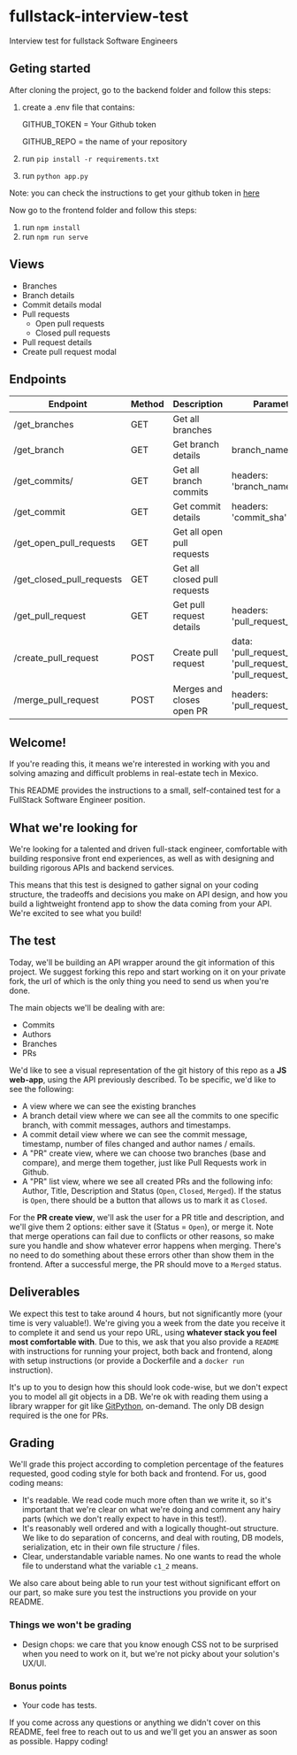 # fullstack-interview-test
Interview test for fullstack Software Engineers

## Geting started

After cloning the project, go to the backend folder and follow this steps:

1. create a .env file that contains:


    GITHUB_TOKEN = Your Github token


    GITHUB_REPO = the name of your repository

    
2. run `pip install -r requirements.txt`
3. run `python app.py`


Note: you can check the instructions to get your github token in [here](https://help.github.com/articles/creating-a-personal-access-token-for-the-command-line/)


Now go to the frontend folder and follow this steps:

1. run `npm install`
2. run `npm run serve`


## Views

- Branches
- Branch details
- Commit details modal
- Pull requests
  - Open pull requests
  - Closed pull requests
- Pull request details
- Create pull request modal


## Endpoints

| Endpoint                  | Method | Description                  | Parameters                                                             |
|---------------------------|--------|------------------------------|------------------------------------------------------------------------|
| /get_branches             | GET    | Get all branches             |                                                                        |
| /get_branch               | GET    | Get branch details           | branch_name                                                            |
| /get_commits/             | GET    | Get all branch commits       | headers: 'branch_name'                                                 |
| /get_commit               | GET    | Get commit details           | headers: 'commit_sha'                                                  |
| /get_open_pull_requests   | GET    | Get all open pull requests   |                                                                        |
| /get_closed_pull_requests | GET    | Get all closed pull requests |                                                                        |
| /get_pull_request         | GET    | Get pull request details     | headers: 'pull_request_number'                                         |
| /create_pull_request      | POST   | Create pull request          | data: 'pull_request_title', 'pull_request_body', 'pull_request_branch' |
| /merge_pull_request       | POST   | Merges and closes open PR    | headers: 'pull_request_number'                                         |



## Welcome!
If you're reading this, it means we're interested in working with you and solving amazing and difficult problems in real-estate tech in Mexico.

This README provides the instructions to a small, self-contained test for a FullStack Software Engineer position.

## What we're looking for
We're looking for a talented and driven full-stack engineer, comfortable with building responsive front end experiences, as well as with designing and building rigorous APIs and backend services. 

This means that this test is designed to gather signal on your coding structure, the tradeoffs and decisions you make on API design, and how you build a lightweight frontend app to show the data coming from your API. We're excited to see what you build!

## The test
Today, we'll be building an API wrapper around the git information of this project. We suggest forking this repo and start working on it on your private fork, the url of which is the only thing you need to send us when you're done.

The main objects we'll be dealing with are:
- Commits
- Authors
- Branches
- PRs

We'd like to see a visual representation of the git history of this repo as a **JS web-app**, using the API previously described. To be specific, we'd like to see the following:
- A view where we can see the existing branches
- A branch detail view where we can see all the commits to one specific branch, with commit messages, authors and timestamps.
- A commit detail view where we can see the commit message, timestamp, number of files changed and author names / emails.
- A "PR" create view, where we can choose two branches (base and compare), and merge them together, just like Pull Requests work in Github. 
- A "PR" list view, where we see all created PRs and the following info: Author, Title, Description and Status (`Open`, `Closed`, `Merged`). If the status is `Open`, there should be a button that allows us to mark it as `Closed`.

For the **PR create view**, we'll ask the user for a PR title and description, and we'll give them 2 options: either save it (Status = `Open`), or merge it. Note that merge operations can fail due to conflicts or other reasons, so make sure you handle and show whatever error happens when merging. There's no need to do something about these errors other than show them in the frontend. After a successful merge, the PR should move to a `Merged` status.

## Deliverables
We expect this test to take around 4 hours, but not significantly more (your time is very valuable!). We're giving you a week from the date you receive it to complete it and send us your repo URL, using **whatever stack you feel most comfortable with**. Due to this, we ask that you also provide a `README` with instructions for running your project, both back and frontend, along with setup instructions (or provide a Dockerfile and a `docker run` instruction).

It's up to you to design how this should look code-wise, but we don't expect you to model all git objects in a DB. We're ok with reading them using a library wrapper for git like [GitPython](https://gitpython.readthedocs.io/en/stable/), on-demand. The only DB design required is the one for PRs.

## Grading
We'll grade this project according to completion percentage of the features requested, good coding style for both back and frontend. For us, good coding means:
- It's readable. We read code much more often than we write it, so it's important that we're clear on what we're doing and comment any hairy parts (which we don't really expect to have in this test!).
- It's reasonably well ordered and with a logically thought-out structure. We like to do separation of concerns, and deal with routing, DB models, serialization, etc in their own file structure / files. 
- Clear, understandable variable names. No one wants to read the whole file to understand what the variable `c1_2` means.

We also care about being able to run your test without significant effort on our part, so make sure you test the instructions you provide on your README.

### Things we won't be grading
- Design chops: we care that you know enough CSS not to be surprised when you need to work on it, but we're not picky about your solution's UX/UI.

### Bonus points
- Your code has tests.

If you come across any questions or anything we didn't cover on this README, feel free to reach out to us and we'll get you an answer as soon as possible. Happy coding!
